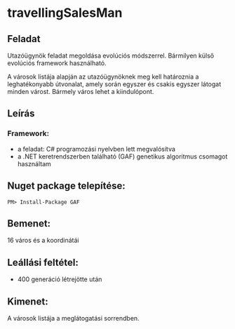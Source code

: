 # travellingSalesMan

## Feladat
 Utazóügynök feladat megoldása evolúciós módszerrel. Bármilyen külső evolúciós framework használható.
 
 A városok listája alapján az utazóügynöknek meg kell határoznia a leghatékonyabb útvonalat, amely során egyszer és csakis egyszer látogat minden várost. Bármely város lehet a kiindulópont.
 
## Leírás
  ### Framework:
  - a feladat: C#  programozási nyelvben lett megvalósítva
  - a .NET  keretrendszerben található (GAF) genetikus algoritmus csomagot használtam
  
  ## Nuget package telepítése:
    PM> Install-Package GAF
    
## Bemenet:
  16 város és a koordinátái
  
## Leállási feltétel:
  - 400 generáció létrejötte után
  
## Kimenet:
  A városok listája a meglátogatási sorrendben.
  
